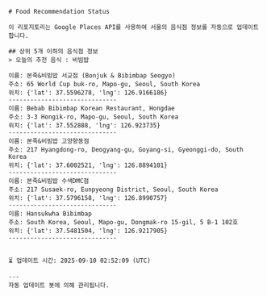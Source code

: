 
    # Food Recommendation Status

    이 리포지토리는 Google Places API를 사용하여 서울의 음식점 정보를 자동으로 업데이트합니다.

    ## 상위 5개 이하의 음식점 정보
    > 오늘의 추천 음식 : 비빔밥

	이름: 본죽&비빔밥 서교점 (Bonjuk & Bibimbap Seogyo)
	주소: 65 World Cup buk-ro, Mapo-gu, Seoul, South Korea
	위치: {'lat': 37.5596278, 'lng': 126.9166186}
	------------------------------
	이름: Bebab Bibimbap Korean Restaurant, Hongdae
	주소: 3-3 Hongik-ro, Mapo-gu, Seoul, South Korea
	위치: {'lat': 37.552888, 'lng': 126.923735}
	------------------------------
	이름: 본죽&비빔밥 고양향동점
	주소: 217 Hyangdong-ro, Deogyang-gu, Goyang-si, Gyeonggi-do, South Korea
	위치: {'lat': 37.6002521, 'lng': 126.8894101}
	------------------------------
	이름: 본죽&비빔밥 수색DMC점
	주소: 217 Susaek-ro, Eunpyeong District, Seoul, South Korea
	위치: {'lat': 37.5796158, 'lng': 126.8990757}
	------------------------------
	이름: Hansukwha Bibimbap
	주소: South Korea, Seoul, Mapo-gu, Dongmak-ro 15-gil, 5 B-1 102호
	위치: {'lat': 37.5481504, 'lng': 126.9217905}
	------------------------------


    ⏳ 업데이트 시간: 2025-09-10 02:52:09 (UTC)

    ---
    자동 업데이트 봇에 의해 관리됩니다.
    